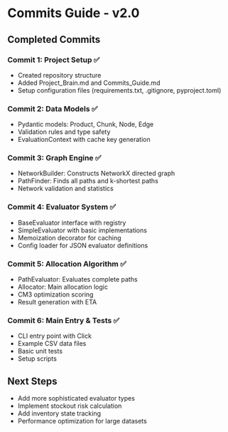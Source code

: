 # Commits Guide - v2.0

## Completed Commits

### Commit 1: Project Setup ✅
- Created repository structure
- Added Project_Brain.md and Commits_Guide.md
- Setup configuration files (requirements.txt, .gitignore, pyproject.toml)

### Commit 2: Data Models ✅
- Pydantic models: Product, Chunk, Node, Edge
- Validation rules and type safety
- EvaluationContext with cache key generation

### Commit 3: Graph Engine ✅
- NetworkBuilder: Constructs NetworkX directed graph
- PathFinder: Finds all paths and k-shortest paths
- Network validation and statistics

### Commit 4: Evaluator System ✅
- BaseEvaluator interface with registry
- SimpleEvaluator with basic implementations
- Memoization decorator for caching
- Config loader for JSON evaluator definitions

### Commit 5: Allocation Algorithm ✅
- PathEvaluator: Evaluates complete paths
- Allocator: Main allocation logic
- CM3 optimization scoring
- Result generation with ETA

### Commit 6: Main Entry & Tests ✅
- CLI entry point with Click
- Example CSV data files
- Basic unit tests
- Setup scripts

## Next Steps
- Add more sophisticated evaluator types
- Implement stockout risk calculation
- Add inventory state tracking
- Performance optimization for large datasets

